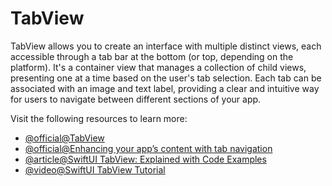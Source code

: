 # TabView

TabView allows you to create an interface with multiple distinct views, each accessible through a tab bar at the bottom (or top, depending on the platform). It's a container view that manages a collection of child views, presenting one at a time based on the user's tab selection. Each tab can be associated with an image and text label, providing a clear and intuitive way for users to navigate between different sections of your app.

Visit the following resources to learn more:

- [@official@TabView](https://developer.apple.com/documentation/swiftui/tabview)
- [@official@Enhancing your app’s content with tab navigation](https://developer.apple.com/documentation/swiftui/enhancing-your-app-content-with-tab-navigation)
- [@article@SwiftUI TabView: Explained with Code Examples](https://www.avanderlee.com/swiftui/tabview-tabbed-views/)
- [@video@SwiftUI TabView Tutorial](https://www.youtube.com/watch?v=JqQQozkFeJU)